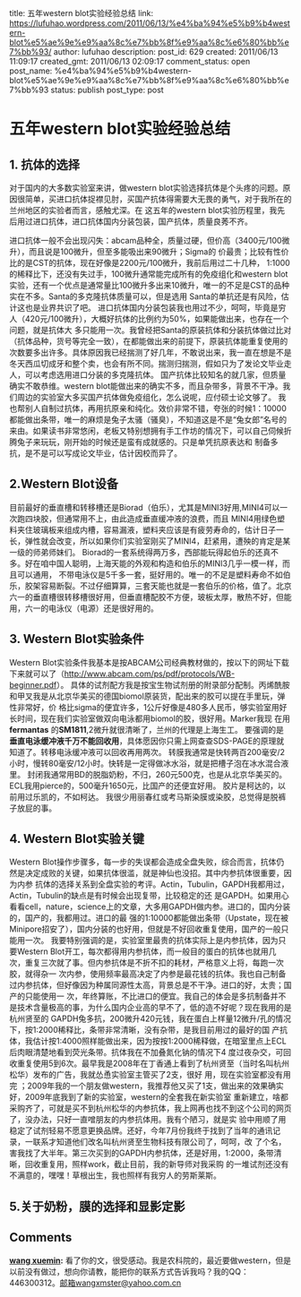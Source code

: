 title: 五年western blot实验经验总结
link: https://lufuhao.wordpress.com/2011/06/13/%e4%ba%94%e5%b9%b4western-blot%e5%ae%9e%e9%aa%8c%e7%bb%8f%e9%aa%8c%e6%80%bb%e7%bb%93/
author: lufuhao
description: 
post_id: 629
created: 2011/06/13 11:09:17
created_gmt: 2011/06/13 02:09:17
comment_status: open
post_name: %e4%ba%94%e5%b9%b4western-blot%e5%ae%9e%e9%aa%8c%e7%bb%8f%e9%aa%8c%e6%80%bb%e7%bb%93
status: publish
post_type: post

# 五年western blot实验经验总结

## **1\. 抗体的选择**

对于国内的大多数实验室来讲，做western blot实验选择抗体是个头疼的问题。原因很简单，买进口抗体捉襟见肘，买国产抗体得需要大无畏的勇气，对于我所在的兰州地区的实验者而言，感触尤深。在 这五年的western blot实验历程里，我先后用过进口抗体，进口抗体国内分装包装，国产抗体，质量良莠不齐。

进口抗体一般不会出现闪失：abcam品种全，质量过硬，但价高（3400元/100微升），而且说是100微升，但至多能吸出来90微升；Sigma的 价最贵；比较有性价比的是CST的抗体，现在好像是2200元/100微升，我前后用过二十几种， 1:1000的稀释比下，还没有失过手，100微升通常能完成所有的免疫组化和western blot实验，还有一个优点是通常量比100微升多出来10微升，唯一的不足是CST的品种实在不多。Santa的多克隆抗体质量可以，但是选用 Santa的单抗还是有风险，估计这也是业界共识了吧。 进口抗体国内分装包装我也用过不少，呵呵，毕竟是穷人（420元/100微升），大概好抗体的比例约为50%，如果能做出来，也存在一个问题，就是抗体大 多只能用一次。我曾经把Santa的原装抗体和分装抗体做过比对（抗体品种，货号等完全一致），在都能做出来的前提下，原装抗体能重复使用的次数要多出许多。具体原因我已经揣测了好几年，不敢说出来，我一直在想是不是冬天西瓜切成牙和整个卖，也会有所不同。揣测归揣测，假如只为了发论文毕业走人，可以考虑选用进口分装的多克隆抗体。 国产抗体比较知名的就几家，但质量确实不敢恭维。western blot能做出来的确实不多，而且杂带多，背景不干净。我们周边的实验室大多买国产抗体做免疫组化，怎么说呢，应付硕士论文够了。 我也帮别人自制过抗体，再用抗原亲和纯化。效价非常不错，夸张的时候1：10000都能做出条带，唯一的麻烦是兔子太骚（骚臭），不知道这是不是“兔女郎”名号的来由。如果读书非常悠闲，老板又特别想拥有手工作坊的情况下，可以自己伺候折腾兔子来玩玩，刚开始的时候还是蛮有成就感的。只是单凭抗原表达和 制备多抗，是不是可以写成论文毕业，估计因校而异了。 

## **2.Western Blot设备**

目前最好的垂直槽和转移槽还是Biorad（伯乐），尤其是MINI3好用,MINI4可以一次跑四块胶，但通常用不上，由此造成垂直缓冲液的浪费，而且 MINI4用绿色塑料夹住玻璃板来组成内槽，容易漏液，塑料夹应该是有疲劳寿命的，估计日子一长，弹性就会改变，所以如果你们实验室刚买了MINI4，赶紧用，遭殃的肯定是某一级的师弟师妹们。 Biorad的一套系统得两万多，西部能玩得起伯乐的还真不多。好在咱中国人聪明，上海天能的外观和构造和伯乐的MINI3几乎一模一样，而且可以通用， 不带电泳仪是5千多一套，挺好用的。唯一的不足是塑料寿命不如伯乐，胶架容易断裂。不过仔细算算，三套天能也就是一套伯乐的价格，值了。北京六一的垂直槽很转移槽很好用，但垂直槽配胶不方便，玻板太厚，散热不好，但能用，六一的电泳仪（电源）还是很好用的。 

## 3\. Western Blot实验条件

Western Blot实验条件我基本是按ABCAM公司经典教材做的，按以下的网址下载下来就可以了（<http://www.abcam.com/ps/pdf/protocols/WB-beginner.pdf>）。 具体的试剂配方我是按宝生物试剂册的附录部分配制。丙烯酰胺和甲叉我是从北京华美买的德国biomol原装货，配出来的胶可以提在手里玩，弹性非常好，价 格比sigma的便宜许多，1公斤好像是480多人民币，够实验室用好长时间，现在我们实验室做双向电泳都用biomol的胶，很好用。Marker我现 在用**fermantas** 的**SM1811**,2微升就很清晰了，兰州的代理是上海生工。 要强调的是**垂直电泳缓冲液千万不能回收用**，具体愿因你只需上网查查SDS-PAGE的原理就知道了。转移电泳缓冲液可以回收再用两次。 转膜我通常是快转两百200毫安/2小时，慢转80毫安/12小时。快转是一定得做冰水浴，就是把槽子泡在冰水混合液里。 封闭我通常用BD的脱脂奶粉，不归，260元500克，也是从北京华美买的。 ECL我用pierce的，500毫升1650元，比国产的还便宜好用。 胶片是柯达的，以前用过乐凯的，不如柯达。 我很少用丽春红或考马斯染膜或染胶，总觉得是脱裤子放屁的事。 

## 4\. Western Blot实验关键

Western Blot操作步骤多，每一步的失误都会造成全盘失败，综合而言，抗体仍然是决定成败的关键，如果抗体很滥，就是神仙也没招。其中内参抗体很重要，因为内参 抗体的选择关系到全盘实验的考评。Actin，Tubulin，GAPDH我都用过，Actin，Tubulin的缺点是有时候会出现复带，比较稳定的还 是GAPDH。如果用心看看cell，nature，science上的文章，大多用GAPDH做内参。进口的，国内分装的，国产的，我都用过。进口的最 强的1:10000都能做出条带（Upstate，现在被Minipore招安了），国内分装的也好用，但就是不好回收重复使用，国产的一般只能用一次。 我要特别强调的是，实验室里最贵的抗体实际上是内参抗体，因为只要Western Blot开工，每次都得用内参抗体，而一般目的蛋白的抗体也就用几次，重复三次就了事。但内参抗体是不折不扣的耗材，严格意义上将，每跑一次胶，就得杂一 次内参，使用频率最高决定了内参是最花钱的抗体。我也自己制备过内参抗体，但好像因为种属同源性太高，背景总是不干净。进口的好，太贵；国产的只能使用一 次，年终算账，不比进口的便宜。我自己的体会是多抗制备并不是技术含量极高的事，为什么国内企业高的早不了，低的造不好呢？现在我用的是杭州贤至的 GAPDH兔多抗，200微升420元钱，我在蛋白上样量12微升/孔的情况下，按1:2000稀释比，条带非常清晰，没有杂带，是我目前用过的最好的国 产抗体，我估计按1:4000照样能做出来，因为按按1:2000稀释做，在暗室里点上ECL后肉眼清楚地看到荧光条带。抗体我在不加叠氮化钠的情况下4 度过夜杂交，可回收重复使用5到6次。最早我是2008年在丁香通上看到了杭州贤至（当时名叫杭州松华）发布的广告，我就怂恿实验室主管买了2支，很好 用，现在实验室都没有用完 ；2009年我的一个朋友做western，我推荐他又买了1支，做出来的效果确实好，2009年底我到了新的实验室，western的全套我在新实验室 重新建立，啥都采购齐了，可就是买不到杭州松华的内参抗体，我上网再也找不到这个公司的网页了，没办法，只好一直噌朋友的内参抗体用。我有个陋习，就是实 验中用顺了用稳定了试剂轻易不愿意更换品牌。还好，今年7月份我终于找到了当年的通讯记录，一联系才知道他们改名叫杭州贤至生物科技有限公司了，呵呵，改 了个名，害我找了大半年。第三次买到的GAPDH内参抗体，还是好用，1:2000，条带清晰，回收重复用，照样work，截止目前，我的新导师对我采购 的一堆试剂还没有不满意的，嘿嘿！草根出生，我也照样有我穷人的劳斯莱斯。 

## 5.关于奶粉，膜的选择和显影定影

## Comments

**[wang xuemin](#13 "2011-07-22 17:55:52"):** 看了你的文，很受感动。我是农科院的，最近要做western，但是以前没有做过，想向你请教，能把你的联系方式告诉我吗？我的QQ：446300312。邮箱wangxmster@yahoo.com.cn

